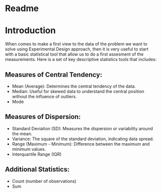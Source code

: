 # Readme

# Introduction

When comes to make a first view to the data of the problem we want to solve using Experimental Design approach, then it is very useful to start with a basic statistical tool that allow us to do a first assesment of the measurements. Here is a set of key descriptive statistics tools that includes:

## Measures of Central Tendency:

 - Mean (Average): Determines the central tendency of the data.
 - Median: Useful for skewed data to understand the central position without the influence of outliers.
 - Mode

## Measures of Dispersion:

 - Standard Deviation (SD): Measures the dispersion or variability around the mean.
 - Variance: The square of the standard deviation, indicating data spread.
 - Range (Maximum - Minimum): Difference between the maximum and minimum values.
 - Interquartile Range (IQR)

## Additional Statistics:

 - Count (number of observations)
 - Sum





